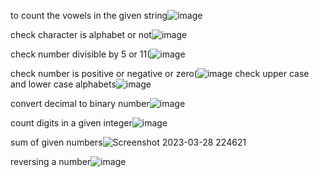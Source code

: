 to count the vowels in the given string![image](https://user-images.githubusercontent.com/122254229/228319447-cf898378-2cb7-4c07-84b8-daba763d343f.png)

check character is alphabet or not![image](https://user-images.githubusercontent.com/122254229/228316131-eba5e6a9-4d08-492f-9a73-55b1697838d6.png)

check number divisible by 5 or 11(![image](https://user-images.githubusercontent.com/122254229/228315851-70fe00bc-516f-4805-ae63-7eecb64cfd98.png)

check number is positive or negative or zero(![image](https://user-images.githubusercontent.com/122254229/228315568-ee3869db-3d54-4f1b-aa20-ea206e573b61.png)
check upper case and lower case alphabets![image](https://user-images.githubusercontent.com/122254229/228316387-98feb5d7-411e-47f2-83e4-7e991a001634.png)

convert decimal to binary number![image](https://user-images.githubusercontent.com/122254229/228319982-c91e0531-09cd-44c4-a6fc-ec3f27280310.png)

count digits in a given integer![image](https://user-images.githubusercontent.com/122254229/228320258-323da3a2-5195-47a9-8db4-eb94089b5244.png)
     
sum of given numbers![Screenshot 2023-03-28 224621](https://user-images.githubusercontent.com/122254229/228319743-1fd5add1-a346-4e83-ab53-51db9013e6f5.png)

reversing a number![image](https://user-images.githubusercontent.com/122254229/228318980-dc1391db-6b34-4f11-ac18-f7c2b699fff5.png)

